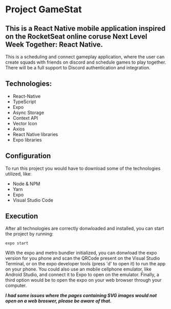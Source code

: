 # Project GameStat
## This is a React Native mobile application inspired on the RocketSeat online coruse Next Level Week Together: React Native.

This is a scheduling and connect gameplay application, where the user can create squads with friends on discord and schedule games to play together.
There will be a full support to Discord authentication and integration.

## Technologies:
- React-Native
- TypeScript
- Expo
- Async Storage
- Context API
- Vector Icon
- Axios
- React Native libraries
- Expo libraries
  
 ## Configuration
  To run this project you would have to download some of the technologies utilized, like:
- Node & NPM
- Yarn
- Expo
- Visual Studio Code
    
 ## Execution
  After all technologies are correctly donwloaded and installed, you can start the project by running:
  
  ```expo start```
  
  With the expo and metro bundler initialized, you can donwload the expo version for you phone and scan the QRCode present on the Visual Studio Terminal, or on the expo developer tools (press 'd' to open it) to run the app on your phone.
  You could also use an mobile cellphone emulator, like Android Studio, and connect it to Expo to open on the emulator. Finally, a third option would be to open the expo on your web browser through your computer.
  
  ***I had some issues where the pages containing SVG images would not open on a web broswer, please be aware of that.***
  
  
